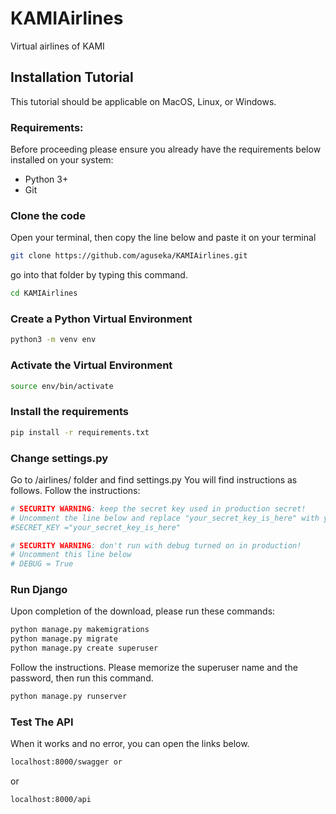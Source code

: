 # KAMIAirlines 
Virtual airlines of KAMI


## Installation Tutorial
This tutorial should be applicable on MacOS, Linux, or Windows.

### Requirements:

Before proceeding please ensure you already have the requirements below installed on your system:
- Python 3+
- Git


### Clone the code

Open your terminal, then copy the line below and paste it on your terminal

```bash
git clone https://github.com/aguseka/KAMIAirlines.git
```

go into that folder by typing this command.

``` bash
cd KAMIAirlines
```

### Create a Python Virtual Environment
``` bash
python3 -m venv env
```
### Activate the Virtual Environment

``` bash
source env/bin/activate
```

### Install the requirements

``` bash
pip install -r requirements.txt
```
### Change settings.py

Go to /airlines/ folder and find settings.py You will find instructions as follows.
Follow the instructions:
``` bash
# SECURITY WARNING: keep the secret key used in production secret!
# Uncomment the line below and replace "your_secret_key_is_here" with your key
#SECRET_KEY ="your_secret_key_is_here"

# SECURITY WARNING: don't run with debug turned on in production!
# Uncomment this line below
# DEBUG = True
```
###  Run Django

Upon completion of the download, please run these commands:
``` bash
python manage.py makemigrations
python manage.py migrate
python manage.py create superuser
```

Follow the instructions. Please memorize the superuser name and the password, then run this command.
``` bash
python manage.py runserver 
```

### Test The API
When it works and no error, you can open the links below.
``` bash
localhost:8000/swagger or
```
or 
``` bash
localhost:8000/api
```
